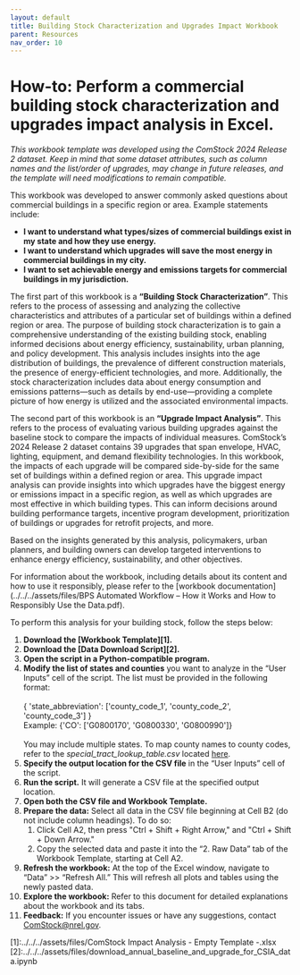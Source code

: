 ```yaml
---
layout: default
title: Building Stock Characterization and Upgrades Impact Workbook
parent: Resources
nav_order: 10
---
```


# How-to: Perform a commercial building stock characterization and upgrades impact analysis in Excel.

*This workbook template was developed using the ComStock 2024 Release 2 dataset. Keep in mind that some dataset attributes, such as column names and the list/order of upgrades, may change in future releases, and the template will need modifications to remain compatible.*

This workbook was developed to answer commonly asked questions about commercial buildings in a specific region or area. Example statements include:
-	**I want to understand what types/sizes of commercial buildings exist in my state and how they use energy.**
-	**I want to understand which upgrades will save the most energy in commercial buildings in my city.**
-	**I want to set achievable energy and emissions targets for commercial buildings in my jurisdiction.**

The first part of this workbook is a **“Building Stock Characterization”**. This refers to the process of assessing and analyzing the collective characteristics and attributes of a particular set of buildings within a defined region or area. The purpose of building stock characterization is to gain a comprehensive understanding of the existing building stock, enabling informed decisions about energy efficiency, sustainability, urban planning, and policy development. This analysis includes insights into the age distribution of buildings, the prevalence of different construction materials, the presence of energy-efficient technologies, and more. Additionally, the stock characterization includes data about energy consumption and emissions patterns—such as details by end-use—providing a complete picture of how energy is utilized and the associated environmental impacts.

The second part of this workbook is an **“Upgrade Impact Analysis”**. This refers to the process of evaluating various building upgrades against the baseline stock to compare the impacts of individual measures. ComStock’s 2024 Release 2 dataset contains 39 upgrades that span envelope, HVAC, lighting, equipment, and demand flexibility technologies. In this workbook, the impacts of each upgrade will be compared side-by-side for the same set of buildings within a defined region or area. This upgrade impact analysis can provide insights into which upgrades have the biggest energy or emissions impact in a specific region, as well as which upgrades are most effective in which building types. This can inform decisions around building performance targets, incentive program development, prioritization of buildings or upgrades for retrofit projects, and more.

Based on the insights generated by this analysis, policymakers, urban planners, and building owners can develop targeted interventions to enhance energy efficiency, sustainability, and other objectives.

For information about the workbook, including details about its content and how to use it responsibly, please refer to the [workbook documentation](../../../assets/files/BPS Automated Workflow – How it Works and How to Responsibly Use the Data.pdf).

To perform this analysis for your building stock, follow the steps below: 

1.  **Download the [Workbook Template][1].**
2.	**Download the [Data Download Script][2].** 
3.	**Open the script in a Python-compatible program.**
4.	**Modify the list of states and counties** you want to analyze in the “User Inputs” cell of the script. The list must be provided in the following format:
<br><br>{ 'state_abbreviation': ['county_code_1', 'county_code_2', 'county_code_3'] }
<br>Example: {'CO': ['G0800170', 'G0800330', 'G0800990']}
<br><br>You may include multiple states. To map county names to county codes, refer to the *special_tract_lookup_table.csv* located [here](https://oedi-data-lake.s3.amazonaws.com/nrel-pds-building-stock/end-use-load-profiles-for-us-building-stock/2024/comstock_amy2018_release_2/geographic_information/spatial_tract_lookup_table.csv).<br>
5.  **Specify the output location for the CSV file** in the “User Inputs” cell of the script. 
6.	**Run the script.** It will generate a CSV file at the specified output location. 
7.	**Open both the CSV file and Workbook Template.**
8.	**Prepare the data:** Select all data in the CSV file beginning at Cell B2 (do not include column headings). To do so: 
    1.  Click Cell A2, then press "Ctrl + Shift + Right Arrow," and "Ctrl + Shift + Down Arrow." 
    2.  Copy the selected data and paste it into the “2. Raw Data” tab of the Workbook Template, starting at Cell A2.
9.	**Refresh the workbook:** At the top of the Excel window, navigate to “Data” >> “Refresh All.” This will refresh all plots and tables using the newly pasted data. 
10.	**Explore the workbook:** Refer to this document for detailed explanations about the workbook and its tabs. 
11.	**Feedback:** If you encounter issues or have any suggestions, contact [ComStock@nrel.gov](mailto:ComStock@nrel.gov).

[1]:../../../assets/files/ComStock Impact Analysis - Empty Template -.xlsx
[2]:../../../assets/files/download_annual_baseline_and_upgrade_for_CSIA_data.ipynb
